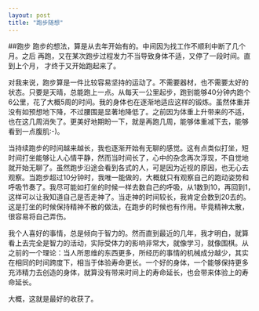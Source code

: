 ```yaml
---
layout: post
title: "跑步随想"
---
```


##跑步
跑步的想法，算是从去年开始有的。中间因为找工作不顺利中断了几个月。之后
再跑，又在某次跑步过程发力不当导致身体不适，又停了一段时间。直到上个月，
才终于又开始跑起来了。

对我来说，跑步算是一件比较容易坚持的运动了。不需要器材，也不需要太好的
状态。只要是天晴，总能跑上一点。从每天一公里起步，跑到能够40分钟内跑个
6公里，花了大概5周的时间。我的身体也在逐渐地适应这样的锻炼。虽然体重并
没有如预想地下降，不过腰围是显著地降低了。之前因为体重上升带来的不适，
也在这几周消失了。更美好地期盼一下，就是再跑几周，能够体重减下去，能够
看到一点腹肌:-)。

当持续跑步的时间越来越长，我也逐渐开始有无聊的感觉。这有点类似打坐，短
时间打坐能够让人心情平静，然而当时间长了，心中的杂念再次浮现，不自觉地
就开始无聊了。虽然跑步沿途会看到各式的人，可是因为近视的原因，也无心去
观察。当跑步超过10分钟时，我唯一能做的，大概就只有观察自己的跑动姿势和
呼吸节奏了。我尽可能如打坐的时候一样去数自己的呼吸，从1数到10，再回到1，
这样可以让我知道自己是否走神了。当走神的时间较长，我肯定会数到20去的。
这是打坐的时候保持精神不散的做法，在跑步的时候也有作用。毕竟精神太散，
很容易将自己弄伤。

我个人喜好的事情，总是倾向于智力的。然而直到最近的几年，我才明白，就算
看上去完全是智力的活动，实际受体力的影响非常大，就像学习，就像围棋。从
之前的一个理论：当人所思维的东西更多，所经历的事情的机械成分越少，其实
在相同的时间跨度下，相当于体验寿命更长。一个好的身体，一个能够保持更多
充沛精力去创造的身体，就算没有带来时间上的寿命延长，也会带来体验上的寿
命延长。

大概，这就是最好的收获了。
